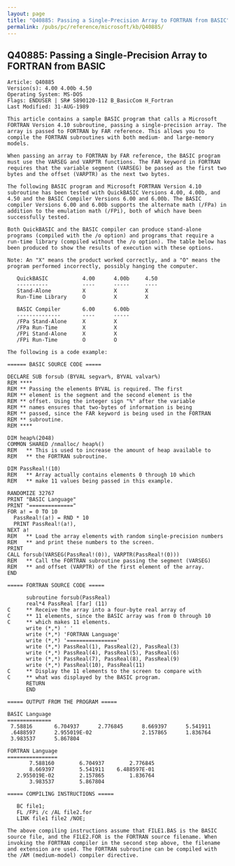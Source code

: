 ```yaml
---
layout: page
title: "Q40885: Passing a Single-Precision Array to FORTRAN from BASIC"
permalink: /pubs/pc/reference/microsoft/kb/Q40885/
---
```


## Q40885: Passing a Single-Precision Array to FORTRAN from BASIC

	Article: Q40885
	Version(s): 4.00 4.00b 4.50
	Operating System: MS-DOS
	Flags: ENDUSER | SR# S890120-112 B_BasicCom H_Fortran
	Last Modified: 31-AUG-1989
	
	This article contains a sample BASIC program that calls a Microsoft
	FORTRAN Version 4.10 subroutine, passing a single-precision array. The
	array is passed to FORTRAN by FAR reference. This allows you to
	compile the FORTRAN subroutines with both medium- and large-memory
	models.
	
	When passing an array to FORTRAN by FAR reference, the BASIC program
	must use the VARSEG and VARPTR functions. The FAR keyword in FORTRAN
	requires that the variable segment (VARSEG) be passed as the first two
	bytes and the offset (VARPTR) as the next two bytes.
	
	The following BASIC program and Microsoft FORTRAN Version 4.10
	subroutine has been tested with QuickBASIC Versions 4.00, 4.00b, and
	4.50 and the BASIC Compiler Versions 6.00 and 6.00b. The BASIC
	compiler Versions 6.00 and 6.00b supports the alternate math (/FPa) in
	addition to the emulation math (/FPi), both of which have been
	successfully tested.
	
	Both QuickBASIC and the BASIC compiler can produce stand-alone
	programs (compiled with the /o option) and programs that require a
	run-time library (compiled without the /o option). The table below has
	been produced to show the results of execution with these options.
	
	Note: An "X" means the product worked correctly, and a "O" means the
	program performed incorrectly, possibly hanging the computer.
	
	   QuickBASIC           4.00      4.00b     4.50
	   ----------           ----      -----     ----
	   Stand-Alone          X         X         X
	   Run-Time Library     O         X         X
	
	   BASIC Compiler       6.00      6.00b
	   --------------       ----      -----
	   /FPa Stand-Alone     X         X
	   /FPa Run-Time        X         X
	   /FPi Stand-Alone     X         X
	   /FPi Run-Time        O         O
	
	The following is a code example:
	
	====== BASIC SOURCE CODE =====
	
	DECLARE SUB forsub (BYVAL segvar%, BYVAL valvar%)
	REM ****
	REM ** Passing the elements BYVAL is required. The first
	REM ** element is the segment and the second element is the
	REM ** offset. Using the integer sign "%" after the variable
	REM ** names ensures that two-bytes of information is being
	REM ** passed, since the FAR keyword is being used in the FORTRAN
	REM ** subroutine.
	REM ****
	
	DIM heap%(2048)
	COMMON SHARED /nmalloc/ heap%()
	REM   ** This is used to increase the amount of heap available to
	REM   ** the FORTRAN subroutine.
	
	DIM PassReal!(10)
	REM   ** Array actually contains elements 0 through 10 which
	REM   ** make 11 values being passed in this example.
	
	RANDOMIZE 32767
	PRINT "BASIC Language"
	PRINT "=============="
	FOR a! = 0 TO 10
	  PassReal!(a!) = RND * 10
	  PRINT PassReal!(a!),
	NEXT a!
	REM   ** Load the array elements with random single-precision numbers
	REM   ** and print these numbers to the screen.
	PRINT
	CALL forsub(VARSEG(PassReal!(0)), VARPTR(PassReal!(0)))
	REM   ** Call the FORTRAN subroutine passing the segment (VARSEG)
	REM   ** and offset (VARPTR) of the first element of the array.
	END
	
	===== FORTRAN SOURCE CODE =====
	
	      subroutine forsub(PassReal)
	      real*4 PassReal [far] (11)
	C     ** Receive the array into a four-byte real array of
	C     ** 11 elements, since the BASIC array was from 0 through 10
	C     ** which makes 11 elements.
	      write (*,*) ' '
	      write (*,*) 'FORTRAN Language'
	      write (*,*) '================'
	      write (*,*) PassReal(1), PassReal(2), PassReal(3)
	      write (*,*) PassReal(4), PassReal(5), PassReal(6)
	      write (*,*) PassReal(7), PassReal(8), PassReal(9)
	      write (*,*) PassReal(10), PassReal(11)
	C     ** Display the 11 elements to the screen to compare with
	C     ** what was displayed by the BASIC program.
	      RETURN
	      END
	
	===== OUTPUT FROM THE PROGRAM =====
	
	BASIC Language
	==============
	 7.58816       6.704937      2.776845      8.669397      5.541911
	 .6488597      2.955019E-02                2.157865      1.836764
	 3.983537      5.867804
	
	FORTRAN Language
	================
	       7.588160        6.704937        2.776845
	       8.669397        5.541911    6.488597E-01
	   2.955019E-02        2.157865        1.836764
	       3.983537        5.867804
	
	===== COMPILING INSTRUCTIONS =====
	
	   BC file1;
	   FL /FPi /c /AL file2.for
	   LINK file1 file2 /NOE;
	
	The above compiling instructions assume that FILE1.BAS is the BASIC
	source file, and the FILE2.FOR is the FORTRAN source filename. When
	invoking the FORTRAN compiler in the second step above, the filename
	and extension are used. The FORTRAN subroutine can be compiled with
	the /AM (medium-model) compiler directive.
